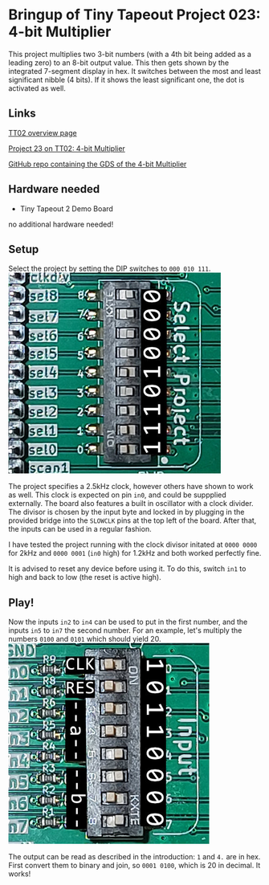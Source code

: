 # Bringup of Tiny Tapeout Project 023: 4-bit Multiplier

This project multiplies two 3-bit numbers (with a 4th bit being added as a leading zero) to an 8-bit output value. This then gets shown by the integrated 7-segment display in hex. It switches between the most and least significant nibble (4 bits). If it shows the least significant one, the dot is activated as well.

## Links

[TT02 overview page](https://tinytapeout.com/runs/tt02/)

[Project 23 on TT02: 4-bit Multiplier](https://tinytapeout.com/runs/tt02/023/)

[GitHub repo containing the GDS of the 4-bit Multiplier](https://github.com/kuriousd/tt02-4bit-multiplier)


## Hardware needed

- Tiny Tapeout 2 Demo Board

no additional hardware needed!

## Setup

Select the project by setting the DIP switches to ``000 010 111``.
![TT02 board select project](img/tt02_board_project_p23.jpg)

The project specifies a 2.5kHz clock, however others have shown to work as well. This clock is expected on pin ``in0``, and could be suppplied externally. The board also features a built in oscillator with a clock divider. The divisor is chosen by the input byte and locked in by plugging in the provided bridge into the ``SLOWCLK`` pins at the top left of the board. After that, the inputs can be used in a regular fashion.

I have tested the project running with the clock divisor initated at ``0000 0000`` for 2kHz and ``0000 0001`` (``in0`` high) for 1.2kHz and both worked perfectly fine.

It is advised to reset any device before using it. To do this, switch ``in1`` to high and back to low (the reset is active high).

## Play!

Now the inputs ``in2`` to ``in4`` can be used to put in the first number, and the inputs ``in5`` to ``in7`` the second number. For an example, let's multiply the numbers ``0100`` and ``0101`` which should yield 20.
![TT02 board select project](img/tt02_board_input_example.jpg)

The output can be read as described in the introduction: ``1`` and ``4.`` are in hex. First convert them to binary and join, so ``0001 0100``, which is 20 in decimal. It works!